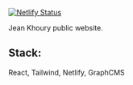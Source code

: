 [![Netlify Status](https://api.netlify.com/api/v1/badges/b74178e9-4e02-4ae3-bc55-c02844221575/deploy-status)](https://app.netlify.com/sites/priceless-hypatia-515f77/deploys)


Jean Khoury public website. 

## Stack:
React, Tailwind, Netlify, GraphCMS
